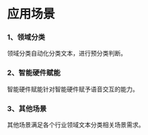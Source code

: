 # 应用场景

### 1、领域分类

领域分类自动化分类文本，进行预分类判断。

### 2、智能硬件赋能

智能硬件赋能针对智能硬件赋予语音交互的能力。

### 3、其他场景

其他场景满足各个行业领域文本分类相关场景需求。

